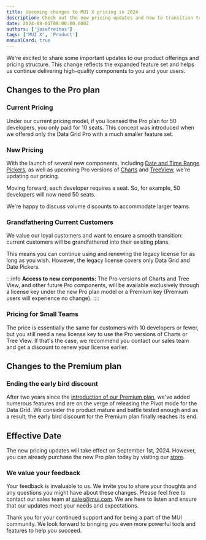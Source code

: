 ```yaml
---
title: Upcoming changes to MUI X pricing in 2024
description: Check out the new pricing updates and how to transition to the new model.
date: 2024-08-01T08:00:00.000Z
authors: ['josefreitas']
tags: ['MUI X', 'Product']
manualCard: true
---
```


We're excited to share some important updates to our product offerings and pricing structure. This change reflects the expanded feature set and helps us continue delivering high-quality components to you and your users.

## Changes to the Pro plan

### Current Pricing

Under our current pricing model, if you licensed the Pro plan for 50 developers, you only paid for 10 seats. This concept was introduced when we offered only the Data Grid Pro with a much smaller feature set.

### New Pricing

With the launch of several new components, including [Date and Time Range Pickers](/x/react-date-pickers/date-time-range-picker/), as well as upcoming Pro versions of [Charts](/x/react-charts/) and [TreeView](/x/react-tree-view/), we're updating our pricing.

Moving forward, each developer requires a seat. So, for example, 50 developers will now need 50 seats.

We're happy to discuss volume discounts to accommodate larger teams.

### Grandfathering Current Customers

We value our loyal customers and want to ensure a smooth transition: current customers will be grandfathered into their existing plans.

This means you can continue using and renewing the legacy license for as long as you wish.
However, the legacy license covers only Data Grid and Date Pickers.

:::info
**Access to new components:** The Pro versions of Charts and Tree View, and other future Pro components, will be available exclusively through a license key under the new Pro plan model or a Premium key (Premium users will experience no change).
::::

### Pricing for Small Teams

The price is essentially the same for customers with 10 developers or fewer, but you still need a new license key to use the Pro versions of Charts or Tree View. If that's the case, we recommend you contact our sales team and get a discount to renew your license earlier.

## Changes to the Premium plan

### Ending the early bird discount

After two years since the [introduction of our Premium plan](/blog/premium-plan-release/), we've added numerous features and are on the verge of releasing the Pivot mode for the Data Grid. We consider the product mature and battle tested enough and as a result, the early bird discount for the Premium plan finally reaches its end.

## Effective Date

The new pricing updates will take effect on September 1st, 2024. However, you can already purchase the new Pro plan today by visiting our [store](/).

### We value your feedback

Your feedback is invaluable to us.
We invite you to share your thoughts and any questions you might have about these changes.
Please feel free to contact our sales team at [sales@mui.com](mailto:sales@mui.com).
We are here to listen and ensure that our updates meet your needs and expectations.

Thank you for your continued support and for being a part of the MUI community. We look forward to bringing you even more powerful tools and features to help you succeed.
